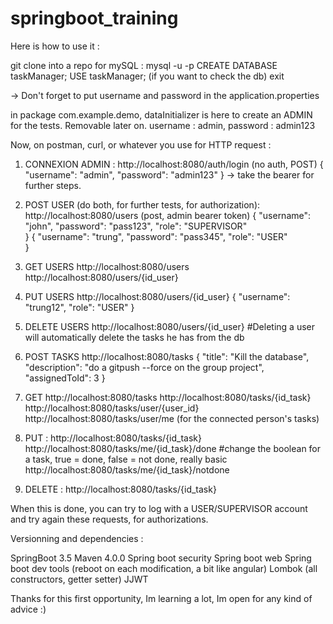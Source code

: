 # springboot_training

Here is how to use it : 

git clone into a repo
for mySQL :
  mysql -u <username> -p 
  <password>
  CREATE DATABASE taskManager;
  USE taskManager; (if you want to check the db)
  exit

  -> Don't forget to put username and password in the application.properties

in package com.example.demo, dataInitializer is here to create an ADMIN for the tests. Removable later on. username : admin, password : admin123

Now, on postman, curl, or whatever you use for HTTP request : 


1. CONNEXION ADMIN :
   http://localhost:8080/auth/login   (no auth, POST)
     {
        "username": "admin",
        "password": "admin123"
      }
  -> take the bearer for further steps.

2. POST USER (do both, for further tests, for authorization):
   http://localhost:8080/users (post, admin bearer token)
   {
      "username": "john",
      "password": "pass123",
      "role": "SUPERVISOR"  
   }
   {
      "username": "trung",
      "password": "pass345",
      "role": "USER"  
   }
   
4. GET USERS
   http://localhost:8080/users
   http://localhost:8080/users/{id_user}
   
6. PUT USERS
   http://localhost:8080/users/{id_user}
   { "username": "trung12", "role": "USER"
   }
   
8. DELETE USERS 
   http://localhost:8080/users/{id_user} #Deleting a user will automatically delete the tasks he has from the db

8. POST TASKS
   http://localhost:8080/tasks
   {
      "title": "Kill the database",
      "description": "do a gitpush --force on the group project",
      "assignedToId": 3
   }
9. GET
   http://localhost:8080/tasks
   http://localhost:8080/tasks/{id_task}
   http://localhost:8080/tasks/user/{user_id}
   http://localhost:8080/tasks/user/me (for the connected person's tasks)

11. PUT :
   http://localhost:8080/tasks/{id_task}
   http://localhost:8080/tasks/me/{id_task}/done #change the boolean for a task, true = done, false = not done, really basic
   http://localhost:8080/tasks/me/{id_task}/notdone

12. DELETE :
   http://localhost:8080/tasks/{id_task}
    

When this is done, you can try to log with a USER/SUPERVISOR account and try again these requests, for authorizations. 
   


Versionning and dependencies : 


SpringBoot 3.5
Maven 4.0.0
Spring boot security
Spring boot web 
Spring boot dev tools (reboot on each modification, a bit like angular)
Lombok (all constructors, getter setter)
JJWT

Thanks for this first opportunity, Im learning a lot, Im open for any kind of advice :)









   

  
